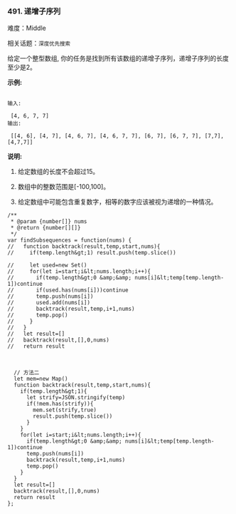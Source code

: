 ### 491. 递增子序列

难度：Middle

相关话题：`深度优先搜索`

给定一个整型数组, 你的任务是找到所有该数组的递增子序列，递增子序列的长度至少是2。



 **示例:** 





```

输入:

 [4, 6, 7, 7]
输出:

 [[4, 6], [4, 7], [4, 6, 7], [4, 6, 7, 7], [6, 7], [6, 7, 7], [7,7], [4,7,7]]
```

 **说明:** 





1. 给定数组的长度不会超过15。

2. 数组中的整数范围是[-100,100]。

3. 给定数组中可能包含重复数字，相等的数字应该被视为递增的一种情况。






```
/**
 * @param {number[]} nums
 * @return {number[][]}
 */
var findSubsequences = function(nums) {
//   function backtrack(result,temp,start,nums){
//     if(temp.length&gt;1) result.push(temp.slice())
    
//     let used=new Set()
//     for(let i=start;i&lt;nums.length;i++){
//       if(temp.length&gt;0 &amp;&amp; nums[i]&lt;temp[temp.length-1])continue
//       if(used.has(nums[i]))continue
//       temp.push(nums[i])
//       used.add(nums[i])
//       backtrack(result,temp,i+1,nums)
//       temp.pop()
//     }
//   }
//   let result=[]
//   backtrack(result,[],0,nums)
//   return result
  
  
  
  // 方法二
  let mem=new Map()
  function backtrack(result,temp,start,nums){
    if(temp.length&gt;1){
      let strify=JSON.stringify(temp)
      if(!mem.has(strify)){
        mem.set(strify,true)
        result.push(temp.slice())
      }
    }
    for(let i=start;i&lt;nums.length;i++){
      if(temp.length&gt;0 &amp;&amp; nums[i]&lt;temp[temp.length-1])continue
      temp.push(nums[i])
      backtrack(result,temp,i+1,nums)
      temp.pop()
    }
  }
  let result=[]
  backtrack(result,[],0,nums)
  return result
};




```
